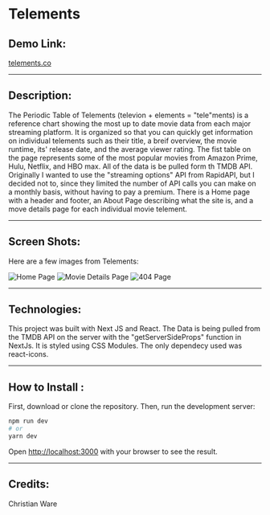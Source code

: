 # Telements

## Demo Link:

[telements.co](telements.co)

---

## Description:

The Periodic Table of Telements (televion + elements = "tele"ments) is a reference chart showing the most up to date movie data from each major streaming platform. It is organized so that you can quickly get information on individual telements such as their title, a breif overview, the movie runtime, its' release date, and the average viewer rating. The fist table on the page represents some of the most popular movies from Amazon Prime, Hulu, Netflix, and HBO max. All of the data is be pulled form th TMDB API. Originally I wanted to use the "streaming options" API from RapidAPI, but I decided not to, since they limited the number of API calls you can make on a monthly basis, without having to pay a premium. There is a Home page with a header and footer, an About Page describing what the site is, and a move details page for each individual movie telement.

---

## Screen Shots:

Here are a few images from Telements:

![Home Page](https://telements.co/images/img1.png)
![Movie Details Page](https://telements.co/images/img4.png)
![404 Page](https://telements.co/images/404.png)

---

## Technologies:

This project was built with Next JS and React. The Data is being pulled from the TMDB API on the server with the "getServerSideProps" function in NextJs. It is styled using CSS Modules. The only dependecy used was react-icons.

---

## How to Install :

First, download or clone the repository. Then, run the development server:

```bash
npm run dev
# or
yarn dev
```

Open [http://localhost:3000](http://localhost:3000) with your browser to see the result.

---

## Credits:

Christian Ware
